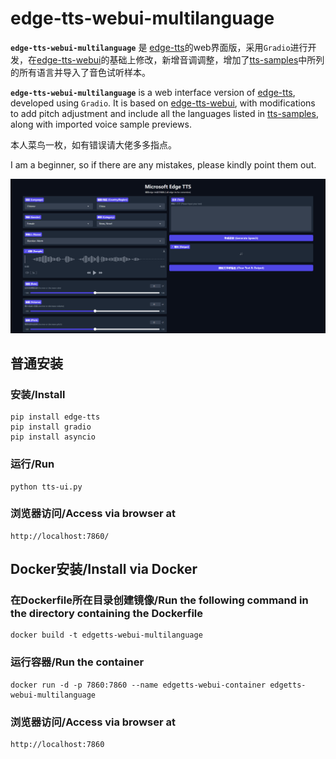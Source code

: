 # edge-tts-webui-multilanguage

**`edge-tts-webui-multilanguage`** 是 [edge-tts](https://github.com/rany2/edge-tts)的web界面版，采用`Gradio`进行开发，在[edge-tts-webui](https://github.com/ycyy/edge-tts-webui)的基础上修改，新增音调调整，增加了[tts-samples](https://github.com/yaph/tts-samples)中所列的所有语言并导入了音色试听样本。

**`edge-tts-webui-multilanguage`** is a web interface version of [edge-tts](https://github.com/rany2/edge-tts), developed using `Gradio`. It is based on [edge-tts-webui](https://github.com/ycyy/edge-tts-webui), with modifications to add pitch adjustment and include all the languages listed in [tts-samples](https://github.com/yaph/tts-samples), along with imported voice sample previews.

本人菜鸟一枚，如有错误请大佬多多指点。

I am a beginner, so if there are any mistakes, please kindly point them out.

![](Snipaste.png)


## 普通安装

### 安装/Install

    pip install edge-tts
    pip install gradio
    pip install asyncio

### 运行/Run

    python tts-ui.py

### 浏览器访问/Access via browser at

    http://localhost:7860/

## Docker安装/Install via Docker

### 在Dockerfile所在目录创建镜像/Run the following command in the directory containing the Dockerfile

    docker build -t edgetts-webui-multilanguage

### 运行容器/Run the container

    docker run -d -p 7860:7860 --name edgetts-webui-container edgetts-webui-multilanguage

### 浏览器访问/Access via browser at

    http://localhost:7860
